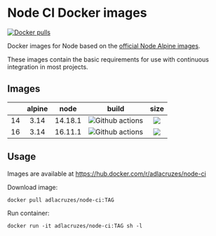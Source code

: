 # Node CI Docker images

[![Docker pulls](https://img.shields.io/docker/pulls/adlacruzes/node-ci?style=square)](https://hub.docker.com/r/adlacruzes/node-ci)

Docker images for Node based on the [official Node Alpine images](https://hub.docker.com/r/_/node/).

These images contain the basic requirements for use with continuous integration in most projects.

## Images

|     | alpine | node    | build | size  |
| --- | :---:  | :---:   | :---: | :---: |
| 14  | 3.14   | 14.18.1 | ![Github actions](https://github.com/adlacruzes/node-ci-docker/actions/workflows/node-14-docker-build-push.yml/badge.svg?branch=main) | ![](https://img.shields.io/docker/image-size/adlacruzes/node-ci/14?style=square)
| 16  | 3.14   | 16.11.1 | ![Github actions](https://github.com/adlacruzes/node-ci-docker/actions/workflows/node-16-docker-build-push.yml/badge.svg?branch=main) | ![](https://img.shields.io/docker/image-size/adlacruzes/node-ci/16?style=square)

## Usage

Images are available at https://hub.docker.com/r/adlacruzes/node-ci

Download image:

```
docker pull adlacruzes/node-ci:TAG
```

Run container:

```
docker run -it adlacruzes/node-ci:TAG sh -l
```
